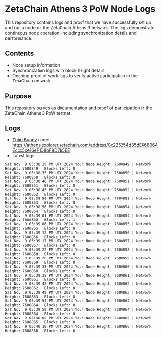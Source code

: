 # ZetaChain Athens 3 PoW Node Logs
This repository contains logs and proof that we have successfully set up and run a node on the ZetaChain Athens 3 network. The logs demonstrate continuous node operation, including synchronization details and performance.

## Contents
- Node setup information
- Synchronization logs with block height details
- Ongoing proof of work logs to verify active participation in the ZetaChain network

## Purpose
This repository serves as documentation and proof of participation in the ZetaChain Athens 3 PoW testnet.

## Logs

- [Third Bunny](https://thirdbunny.xyz/) node: https://athens.explorer.zetachain.com/address/0x225254d35dE666064Eccc5ce16eF1D8bF8D7b5EE
- Latest logs:
```
Sat Nov  9 05:38:29 PM UTC 2024 Your Node Height: 7600849 | Network Height: 7600849 | Blocks Left: 0
Sat Nov  9 05:38:35 PM UTC 2024 Your Node Height: 7600850 | Network Height: 7600850 | Blocks Left: 0
Sat Nov  9 05:38:40 PM UTC 2024 Your Node Height: 7600851 | Network Height: 7600851 | Blocks Left: 0
Sat Nov  9 05:38:45 PM UTC 2024 Your Node Height: 7600852 | Network Height: 7600852 | Blocks Left: 0
Sat Nov  9 05:38:50 PM UTC 2024 Your Node Height: 7600853 | Network Height: 7600853 | Blocks Left: 0
Sat Nov  9 05:38:56 PM UTC 2024 Your Node Height: 7600854 | Network Height: 7600854 | Blocks Left: 0
Sat Nov  9 05:39:01 PM UTC 2024 Your Node Height: 7600854 | Network Height: 7600855 | Blocks Left: 1
Sat Nov  9 05:39:06 PM UTC 2024 Your Node Height: 7600855 | Network Height: 7600855 | Blocks Left: 0
Sat Nov  9 05:39:12 PM UTC 2024 Your Node Height: 7600856 | Network Height: 7600856 | Blocks Left: 0
Sat Nov  9 05:39:17 PM UTC 2024 Your Node Height: 7600857 | Network Height: 7600857 | Blocks Left: 0
Sat Nov  9 05:39:22 PM UTC 2024 Your Node Height: 7600858 | Network Height: 7600858 | Blocks Left: 0
Sat Nov  9 05:39:28 PM UTC 2024 Your Node Height: 7600859 | Network Height: 7600859 | Blocks Left: 0
Sat Nov  9 05:39:33 PM UTC 2024 Your Node Height: 7600860 | Network Height: 7600860 | Blocks Left: 0
Sat Nov  9 05:39:38 PM UTC 2024 Your Node Height: 7600861 | Network Height: 7600861 | Blocks Left: 0
Sat Nov  9 05:39:43 PM UTC 2024 Your Node Height: 7600862 | Network Height: 7600862 | Blocks Left: 0
Sat Nov  9 05:39:49 PM UTC 2024 Your Node Height: 7600863 | Network Height: 7600863 | Blocks Left: 0
Sat Nov  9 05:39:54 PM UTC 2024 Your Node Height: 7600864 | Network Height: 7600864 | Blocks Left: 0
Sat Nov  9 05:39:59 PM UTC 2024 Your Node Height: 7600864 | Network Height: 7600864 | Blocks Left: 0
Sat Nov  9 05:40:05 PM UTC 2024 Your Node Height: 7600865 | Network Height: 7600865 | Blocks Left: 0
Sat Nov  9 05:40:10 PM UTC 2024 Your Node Height: 7600866 | Network Height: 7600866 | Blocks Left: 0
```
